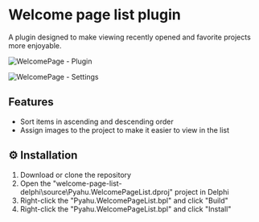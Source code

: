 # Welcome page list plugin

A plugin designed to make viewing recently opened and favorite projects more enjoyable.

![WelcomePage - Plugin](https://github.com/user-attachments/assets/422e5872-cbbe-4170-ae22-6bbf58ba09ab)

![WelcomePage - Settings](https://github.com/user-attachments/assets/b47f694d-ea52-4b6f-a4af-f2dcc0c6a67d)

## Features
- Sort items in ascending and descending order
- Assign images to the project to make it easier to view in the list

## ⚙️ Installation

1. Download or clone the repository
2. Open the "welcome-page-list-delphi\source\Pyahu.WelcomePageList.dproj" project in Delphi
3. Right-click the "Pyahu.WelcomePageList.bpl" and click "Build"
4. Right-click the "Pyahu.WelcomePageList.bpl" and click "Install"
